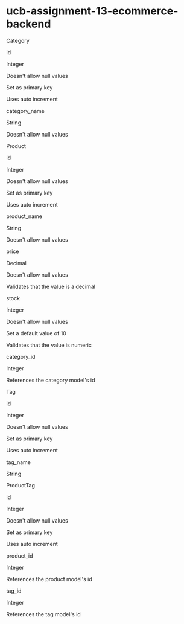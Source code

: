 # ucb-assignment-13-ecommerce-backend

Category

id

Integer

Doesn't allow null values

Set as primary key

Uses auto increment

category_name

String

Doesn't allow null values






Product

id

Integer

Doesn't allow null values

Set as primary key

Uses auto increment

product_name

String

Doesn't allow null values

price

Decimal

Doesn't allow null values

Validates that the value is a decimal

stock

Integer

Doesn't allow null values

Set a default value of 10

Validates that the value is numeric

category_id

Integer

References the category model's id



Tag

id

Integer

Doesn't allow null values

Set as primary key

Uses auto increment

tag_name

String




ProductTag

id

Integer

Doesn't allow null values

Set as primary key

Uses auto increment

product_id

Integer

References the product model's id

tag_id

Integer

References the tag model's id